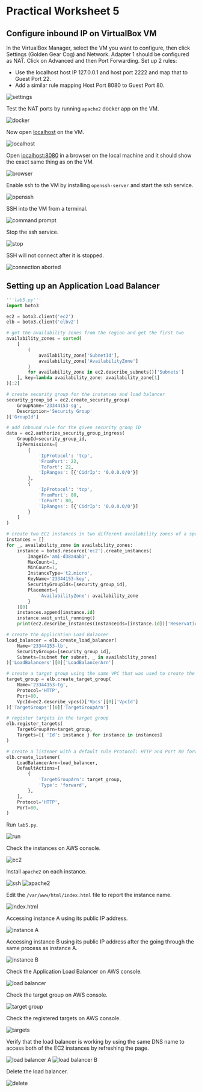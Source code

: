 # Practical Worksheet 5

## Configure inbound IP on VirtualBox VM

In the VirtualBox Manager, select the VM you want to configure, then click Settings (Golden Gear Cog) and Network. Adapter 1 should be configured as NAT. Click on Advanced and then Port Forwarding. Set up 2 rules:

* Use the localhost host IP 127.0.0.1 and host port 2222 and map that to Guest Port 22.
* Add a similar rule mapping Host Port 8080 to Guest Port 80.

![settings](images/settings.png)

Test the NAT ports by running `apache2` docker app on the VM.

![docker](images/docker.png)

Now open [localhost](http://localhost) on the VM.

![localhost](images/localhost.png)

Open [localhost:8080](http://localhost:8080) in a browser on the local machine and it should show the exact same thing as on the VM.

![browser](images/browser.png)

Enable ssh to the VM by installing `openssh-server` and start the ssh service.

![openssh](images/openssh.png)

SSH into the VM from a terminal.

![command prompt](images/cmd.png)

Stop the ssh service.

![stop](images/stop.png)

SSH will not connect after it is stopped.

![connection aborted](images/abort.png)

## Setting up an Application Load Balancer

```python
'''lab5.py'''
import boto3

ec2 = boto3.client('ec2')
elb = boto3.client('elbv2')

# get the availability zones from the region and get the first two
availability_zones = sorted(
    [
        (
            availability_zone['SubnetId'],
            availability_zone['AvailabilityZone']
        )
        for availability_zone in ec2.describe_subnets()['Subnets']
    ], key=lambda availability_zone: availability_zone[1]
)[:2]

# create security group for the instances and load balancer
security_group_id = ec2.create_security_group(
    GroupName='23344153-sg',
    Description='Security Group'
)['GroupId']

# add inbound rule for the given security group ID
data = ec2.authorize_security_group_ingress(
    GroupId=security_group_id,
    IpPermissions=[
        {
            'IpProtocol': 'tcp',
            'FromPort': 22,
            'ToPort': 22,
            'IpRanges': [{'CidrIp': '0.0.0.0/0'}]
        },
        {
            'IpProtocol': 'tcp',
            'FromPort': 80,
            'ToPort': 80,
            'IpRanges': [{'CidrIp': '0.0.0.0/0'}]
        }
    ]
)

# create two EC2 instances in two different availability zones of a specific region
instances = []
for _, availability_zone in availability_zones:
    instance = boto3.resource('ec2').create_instances(
        ImageId='ami-d38a4ab1',
        MaxCount=1,
        MinCount=1,
        InstanceType='t2.micro',
        KeyName='23344153-key',
        SecurityGroupIds=[security_group_id],
        Placement={
            'AvailabilityZone': availability_zone
        }
    )[0]
    instances.append(instance.id)
    instance.wait_until_running()
    print(ec2.describe_instances(InstanceIds=[instance.id])['Reservations'][0]['Instances'][0]['PublicIpAddress'])

# create the Application Load Balancer
load_balancer = elb.create_load_balancer(
    Name='23344153-lb',
    SecurityGroups=[security_group_id],
    Subnets=[subnet for subnet, _ in availability_zones]
)['LoadBalancers'][0]['LoadBalancerArn']

# create a target group using the same VPC that was used to create the instances
target_group = elb.create_target_group(
    Name='23344153-tg',
    Protocol='HTTP',
    Port=80,
    VpcId=ec2.describe_vpcs()['Vpcs'][0]['VpcId']
)['TargetGroups'][0]['TargetGroupArn']

# register targets in the target group
elb.register_targets(
    TargetGroupArn=target_group,
    Targets=[{ 'Id': instance } for instance in instances]
)

# create a listener with a default rule Protocol: HTTP and Port 80 forwarding on to the target group
elb.create_listener(
    LoadBalancerArn=load_balancer,
    DefaultActions=[
        {
            'TargetGroupArn': target_group,
            'Type': 'forward',
        },
    ],
    Protocol='HTTP',
    Port=80,
)
```

Run `lab5.py`.

![run](images/run.png)

Check the instances on AWS console.

![ec2](images/ec2.png)

Install `apache2` on each instance.

![ssh](images/ssh.png)
![apache2](images/apache2.png)

Edit the `/var/www/html/index.html` file to report the instance name.

![index.html](images/edit.png)

Accessing instance A using its public IP address.

![instance A](images/instanceA.png)

Accessing instance B using its public IP address after the going through the same process as instance A.

![instance B](images/instanceB.png)

Check the Application Load Balancer on AWS console.

![load balancer](images/balancer.png)

Check the target group on AWS console.

![target group](images/tg.png)

Check the registered targets on AWS console.

![targets](images/targets.png)

Verify that the load balancer is working by using the same DNS name to access both of the EC2 instances by refreshing the page.

![load balancer A](images/lbA.png)
![load balancer B](images/lbB.png)

Delete the load balancer.

![delete](images/delete.png)
